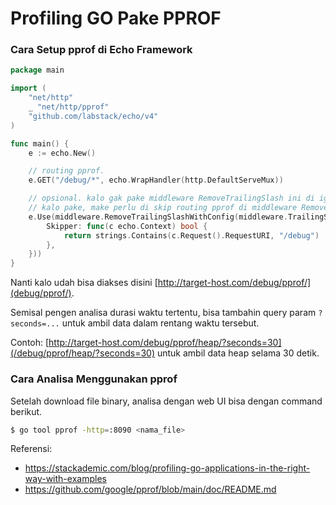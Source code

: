 # Profiling GO Pake PPROF

### Cara Setup pprof di Echo Framework
```go
package main

import (
    "net/http"
    _ "net/http/pprof"
    "github.com/labstack/echo/v4"
)

func main() {
    e := echo.New()

    // routing pprof.
    e.GET("/debug/*", echo.WrapHandler(http.DefaultServeMux))

    // opsional. kalo gak pake middleware RemoveTrailingSlash ini di ignore aja. 
    // kalo pake, make perlu di skip routing pprof di middleware RemoveTrailingSlash.
    e.Use(middleware.RemoveTrailingSlashWithConfig(middleware.TrailingSlashConfig{
        Skipper: func(c echo.Context) bool {
            return strings.Contains(c.Request().RequestURI, "/debug")
        },
    }))
}
```
Nanti kalo udah bisa diakses disini [http://target-host.com/debug/pprof/](debug/pprof/).

Semisal pengen analisa durasi waktu tertentu, bisa tambahin query param `?seconds=...` untuk ambil data dalam rentang waktu tersebut.

Contoh: [http://target-host.com/debug/pprof/heap/?seconds=30](/debug/pprof/heap/?seconds=30) untuk ambil data heap selama 30 detik.

### Cara Analisa Menggunakan pprof

Setelah download file binary, analisa dengan web UI bisa dengan command berikut.
```bash
$ go tool pprof -http=:8090 <nama_file>
```

Referensi:
- https://stackademic.com/blog/profiling-go-applications-in-the-right-way-with-examples
- https://github.com/google/pprof/blob/main/doc/README.md
